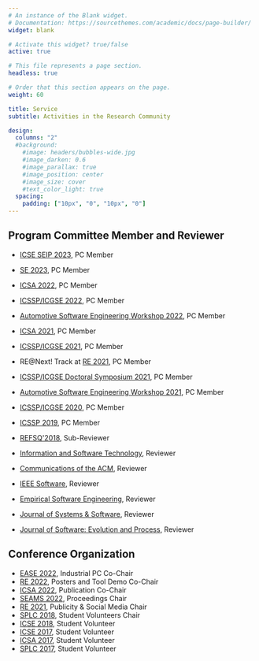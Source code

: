 ```yaml
---
# An instance of the Blank widget.
# Documentation: https://sourcethemes.com/academic/docs/page-builder/
widget: blank

# Activate this widget? true/false
active: true

# This file represents a page section.
headless: true

# Order that this section appears on the page.
weight: 60

title: Service
subtitle: Activities in the Research Community

design:
  columns: "2"
  #background:
    #image: headers/bubbles-wide.jpg
    #image_darken: 0.6
    #image_parallax: true
    #image_position: center
    #image_size: cover
    #text_color_light: true
  spacing:
    padding: ["10px", "0", "10px", "0"]
---
```

## Program Committee Member and Reviewer
* [ICSE SEIP 2023](https://conf.researchr.org/track/icse-2023/icse-2023-SEIP), PC Member
* [SE 2023](https://se-2022.gi.de/), PC Member
* [ICSA 2022](https://icsa-conferences.org/2022/), PC Member
* [ICSSP/ICGSE 2022](https://resources.sei.cmu.edu/news-events/events/icssp/), PC Member
* [Automotive Software Engineering Workshop 2022](https://ase-workshop.github.io/2022/), PC Member
* [ICSA 2021](https://icsa-conferences.org/2021/), PC Member
* [ICSSP/ICGSE 2021](https://conf.researchr.org/series/icssp%2Bicgse), PC Member
* RE@Next! Track at [RE 2021](https://conf.researchr.org/home/RE-2021), PC Member
* [ICSSP/ICGSE Doctoral Symposium 2021](https://conf.researchr.org/series/icssp%2Bicgse), PC Member
* [Automotive Software Engineering Workshop 2021](https://ase-workshop.github.io/2021/), PC Member
* [ICSSP/ICGSE 2020](https://conf.researchr.org/series/icssp%2Bicgse), PC Member
* [ICSSP 2019](https://2019.icse-conferences.org/track/icssp-2019-papers), PC Member
* [REFSQ'2018](https://refsq.upc.edu/2015/2018/welcome/index.html), Sub-Reviewer

* [Information and Software Technology](), Reviewer
* [Communications of the ACM](), Reviewer
* [IEEE Software](https://www.computer.org/csdl/magazine/so), Reviewer
* [Empirical Software Engineering](https://www.springer.com/journal/10664), Reviewer
* [Journal of Systems & Software](https://www.journals.elsevier.com/journal-of-systems-and-software), Reviewer
* [Journal of Software: Evolution and Process](https://onlinelibrary.wiley.com/journal/20477481), Reviewer

## Conference Organization
* [EASE 2022](https://conf.researchr.org/home/ease-2022), Industrial PC Co-Chair
* [RE 2022](https://conf.researchr.org/home/RE-2022), Posters and Tool Demo Co-Chair
* [ICSA 2022](https://icsa-conferences.org/2022/), Publication Co-Chair
* [SEAMS 2022](https://conf.researchr.org/home/seams-2022), Proceedings Chair
* [RE 2021](https://conf.researchr.org/home/RE-2021), Publicity \& Social Media Chair
* [SPLC 2018](https://splc.net/), Student Volunteers Chair
* [ICSE 2018](https://www.icse2018.org/), Student Volunteer
* [ICSE 2017](https://icse2017.gatech.edu/), Student Volunteer
* [ICSA 2017](https://icsa-conferences.org/), Student Volunteer
* [SPLC 2017](https://splc.net/), Student Volunteer
